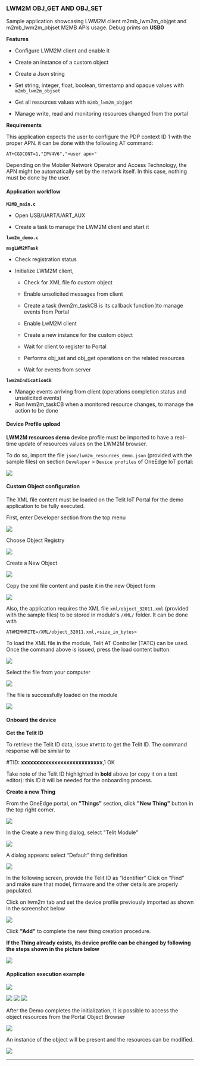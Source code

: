 
### LWM2M OBJ_GET AND OBJ_SET

Sample application showcasing LWM2M client m2mb_lwm2m_objget and m2mb_lwm2m_objset M2MB APIs usage. Debug prints on **USB0**


**Features**


- Configure LWM2M client and enable it

- Create an instance of a custom object

- Create a Json string

- Set string, integer, float, boolean, timestamp and opaque values with `m2mb_lwm2m_objset`

- Get all resources values with `m2mb_lwm2m_objget`

- Manage write, read and monitoring resources changed from the portal

**Requirements**

This application expects the user to configure the PDP context ID 1 with the proper APN.
it can be done with the following AT command:

`AT+CGDCONT=1,"IPV4V6","<user apn>"`

Depending on the Mobiler Network Operator and Access Technology, the APN might be automatically set by the network itself. In this case, nothing must be done by the user.


#### Application workflow

**`M2MB_main.c`**

- Open USB/UART/UART_AUX

- Create a task to manage the LWM2M client and start it


**`lwm2m_demo.c`**

**`msgLWM2MTask`**
- Check registration status

- Initialize LWM2M client,

  - Check for XML file fo custom object

  - Enable unsolicited messages from client

  - Create a task \(lwm2m_taskCB is its callback function \)to manage events from Portal

  - Enable LwM2M client

  - Create a new instance for the custom object

  - Wait for client to register to Portal

  - Performs obj_set and obj_get operations on the related resources

  - Wait for events from server


**`lwm2mIndicationCB`**

- Manage events arriving from client \(operations completion status and unsolicited events\)
- Run lwm2m_taskCB when a monitored resource changes, to manage the action to be done

#### Device Profile upload

**LWM2M resources demo** device profile must be imported to have a real-time update of resources values on the LWM2M browser.

To do so, import the file `json/lwm2m_resources_demo.json` (provided with the sample files) on section `Developer` > `Device profiles` of OneEdge IoT portal:

![](../../pictures/samples/lwm2m_device_profile_bordered.png)


#### Custom Object configuration

The XML file content must be loaded on the Telit IoT Portal for the demo application to be fully executed.

First, enter Developer section from the top menu

![](../../pictures/samples/lwm2m_xml_1_developer_bordered.png)


Choose Object Registry

![](../../pictures/samples/lwm2m_xml_2_object_registry_bordered.png)


Create a New Object

![](../../pictures/samples/lwm2m_xml_3_new_object_bordered.png)


Copy the xml file content and paste it in the new Object form

![](../../pictures/samples/lwm2m_xml_4_paste_content_bordered.png)



Also, the application requires the XML file `xml/object_32011.xml` (provided with the sample files) to be stored in module's `/XML/` folder.
It can be done with

`AT#M2MWRITE=/XML/object_32011.xml,<size_in_bytes>`

To load the XML file in the module, Telit AT Controller (TATC) can be used. Once the command above is issued, press the load content button:

![](../../pictures/samples/lwm2m_xml_5_load_xml_bordered.png)


Select the file from your computer

![](../../pictures/samples/lwm2m_xml_6_file_select_bordered.png)


The file is successfully loaded on the module

![](../../pictures/samples/lwm2m_xml_7_done_bordered.png)



#### Onboard the device

**Get the Telit ID**

To retrieve the Telit ID data, issue `AT#TID` to get the Telit ID. The command response will be similar to

\#TID: **xxxxxxxxxxxxxxxxxxxxxxxxxxx**,1
OK


Take note of the Telit ID highlighted in **bold** above (or copy it on a text editor): this ID it will be needed for the onboarding process.

**Create a new Thing**

From the OneEdge portal, on **"Things"** section, click **"New Thing"** button in the top right corner.

![](../../pictures/samples/lwm2m_new_thing_bordered.png)

In the Create a new thing dialog, select "Telit Module"

![](../../pictures/samples/lwm2m_telit_module_bordered.png)

A dialog appears: select “Default” thing definition

![](../../pictures/samples/lwm2m_fota_ack_default_thing_bordered.png)

In the following screen, provide the Telit ID as “Identifier”
Click on “Find” and make sure that model, firmware and the other details are properly
populated.

Click on lwm2m tab and set the device profile previously imported as shown in the screenshot below

![](../../pictures/samples/lwm2m_demo_objget_device_profile_bordered.png)

Click **"Add"** to complete the new thing creation procedure.


**If the Thing already exists, its device profile can be changed by following the steps shown in the picture below**

![](../../pictures/samples/lwm2m_change_device_profile_objget_bordered.png)



#### Application execution example

![](../../pictures/samples/lwm2m_1_bordered.png)


![](../../pictures/samples/lwm2m_obj_set_get_1_bordered.png)
![](../../pictures/samples/lwm2m_obj_set_get_2_bordered.png)
![](../../pictures/samples/lwm2m_obj_set_get_3_bordered.png)



After the Demo completes the initialization, it is possible to access the object resources from the Portal Object Browser

![](../../pictures/samples/lwm2m_portal_object_browser_bordered.png)

An instance of the object will be present and the resources can be modified.

![](../../pictures/samples/lwm2m_obj_set_get_portal_bordered.png)

---------------------

